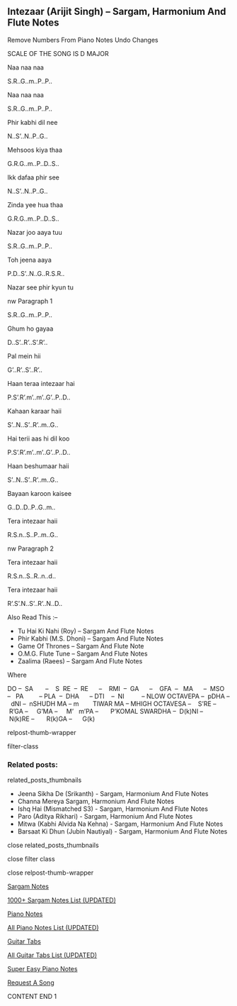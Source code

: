 
## Intezaar (Arijit Singh) – Sargam, Harmonium And Flute Notes

Remove Numbers From Piano Notes
Undo Changes

SCALE OF THE SONG IS D MAJOR

Naa naa naa

S.R..G..m..P..P..

Naa naa naa

S.R..G..m..P..P..

Phir kabhi dil nee

N..S’..N..P..G..

Mehsoos kiya thaa

G.R.G..m..P..D..S..

Ikk dafaa phir see

N..S’..N..P..G..

Zinda yee hua thaa

G.R.G..m..P..D..S..

Nazar joo aaya tuu

S.R..G..m..P..P..

Toh jeena aaya

P.D..S’..N..G..R.S.R..

Nazar see phir kyun tu

nw Paragraph 1

S.R..G..m..P..P..

Ghum ho gayaa

D..S’..R’..S’.R’..

Pal mein hii

G’..R’..S’..R’..

Haan teraa intezaar hai

P.S’.R’.m’..m’..G’..P..D..

Kahaan karaar haii

S’..N..S’..R’..m..G..

Hai terii aas hi dil koo

P.S’.R’.m’..m’..G’..P..D..

Haan beshumaar haii

S’..N..S’..R’..m..G..

Bayaan karoon kaisee

G..D..D..P..G..m..

Tera intezaar haii

R.S.n..S..P..m..G..

nw Paragraph 2

Tera intezaar haii

R.S.n..S..R..n..d..

Tera intezaar haii

R’.S’.N..S’..R’..N..D..



Also Read This :–



* Tu Hai Ki Nahi (Roy) – Sargam And Flute Notes
* Phir Kabhi (M.S. Dhoni) – Sargam And Flute Notes
* Game Of Thrones – Sargam And Flute Note
* O.M.G. Flute Tune – Sargam And Flute Notes
* Zaalima (Raees) – Sargam And Flute Notes

Where



DO –  SA       –    S  RE  –  RE      –    RMI  –  GA      –    GFA  –   MA      –  MSO  –   PA         – PLA  –  DHA      – DTI    –  NI          – NLOW OCTAVEPA –  pDHA –  dNI –  nSHUDH MA – m        TIWAR MA – MHIGH OCTAVESA –    S’RE –     R’GA –     G’MA –     M’   m’PA –       P’KOMAL SWARDHA –  D(k)NI –       N(k)RE –       R(k)GA –      G(k)



relpost-thumb-wrapper

filter-class

### Related posts:

related_posts_thumbnails

* Jeena Sikha De (Srikanth) - Sargam, Harmonium And Flute Notes
* Channa Mereya Sargam, Harmonium And Flute Notes
* Ishq Hai (Mismatched S3) - Sargam, Harmonium And Flute Notes
* Paro (Aditya Rikhari) - Sargam, Harmonium And Flute Notes
* Mitwa (Kabhi Alvida Na Kehna) - Sargam, Harmonium And Flute Notes
* Barsaat Ki Dhun (Jubin Nautiyal) - Sargam, Harmonium And Flute Notes

close related_posts_thumbnails

close filter class

close relpost-thumb-wrapper

[Sargam Notes](https://www.notationsworld.com/sargam-notes.html)

[1000+ Sargam Notes List (UPDATED)](https://www.notationsworld.com/all-songs-list-sargam-notes.html)

[Piano Notes](https://www.notationsworld.com/piano-notes.html)

[All Piano Notes List (UPDATED)](https://www.notationsworld.com/all-songs-list-piano-notes.html)

[Guitar Tabs](https://www.notationsworld.com/guitar-tabs.html)

[All Guitar Tabs List (UPDATED)](https://www.notationsworld.com/all-songs-list-guitar-tabs.html)

[Super Easy Piano Notes](https://studywall.in/)

[Request A Song](https://www.notationsworld.com/request-a-song.html)

CONTENT END 1

